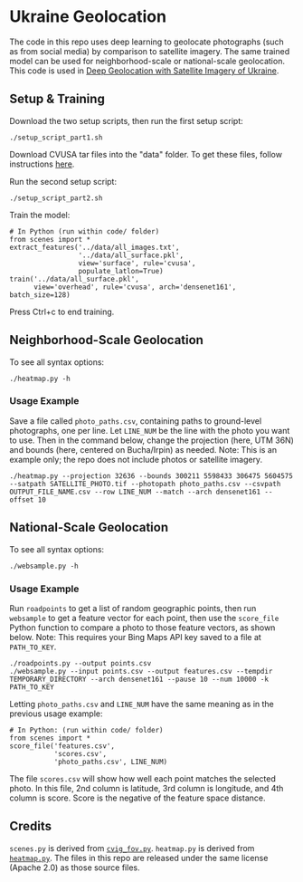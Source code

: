 # Ukraine Geolocation

The code in this repo uses deep learning to geolocate photographs (such as from social media) by comparison to satellite imagery.  The same trained model can be used for neighborhood-scale or national-scale geolocation.  This code is used in [Deep Geolocation with Satellite Imagery of Ukraine](https://www.iqt.org/blog/).

## Setup & Training

Download the two setup scripts, then run the first setup script:
```
./setup_script_part1.sh
```

Download CVUSA tar files into the "data" folder.  To get these files, follow instructions [here](https://mvrl.cse.wustl.edu/datasets/cvusa/).

Run the second setup script:
```
./setup_script_part2.sh
```

Train the model:
```
# In Python (run within code/ folder)
from scenes import *
extract_features('../data/all_images.txt',
                 '../data/all_surface.pkl',
                 view='surface', rule='cvusa',
                 populate_latlon=True)
train('../data/all_surface.pkl',
      view='overhead', rule='cvusa', arch='densenet161', batch_size=128)
```
Press Ctrl+c to end training.

## Neighborhood-Scale Geolocation

To see all syntax options:
```
./heatmap.py -h
```

### Usage Example

Save a file called `photo_paths.csv`, containing paths to ground-level photographs, one per line.  Let `LINE_NUM` be the line with the photo you want to use.  Then in the command below, change the projection (here, UTM 36N) and bounds (here, centered on Bucha/Irpin) as needed.  Note: This is an example only; the repo does not include photos or satellite imagery.
```
./heatmap.py --projection 32636 --bounds 300211 5598433 306475 5604575 --satpath SATELLITE_PHOTO.tif --photopath photo_paths.csv --csvpath OUTPUT_FILE_NAME.csv --row LINE_NUM --match --arch densenet161 --offset 10
```

## National-Scale Geolocation

To see all syntax options:
```
./websample.py -h
```

### Usage Example

Run `roadpoints` to get a list of random geographic points, then run `websample` to get a feature vector for each point, then use the `score_file` Python function to compare a photo to those feature vectors, as shown below.
Note: This requires your Bing Maps API key saved to a file at `PATH_TO_KEY`.
```
./roadpoints.py --output points.csv
./websample.py --input points.csv --output features.csv --tempdir TEMPORARY_DIRECTORY --arch densenet161 --pause 10 --num 10000 -k PATH_TO_KEY
```
Letting `photo_paths.csv` and `LINE_NUM` have the same meaning as in the previous usage example:
```
# In Python: (run within code/ folder)
from scenes import *
score_file('features.csv',
           'scores.csv',
           'photo_paths.csv', LINE_NUM)
```
The file `scores.csv` will show how well each point matches the selected photo.  In this file, 2nd column is latitude, 3rd column is longitude, and 4th column is score.  Score is the negative of the feature space distance.

## Credits

`scenes.py` is derived from [`cvig_fov.py`](https://github.com/IQTLabs/WITW/blob/main/model/cvig_fov.py).  `heatmap.py` is derived from [`heatmap.py`](https://github.com/IQTLabs/WITW/blob/main/tools/heatmap/heatmap.py).  The files in this repo are released under the same license (Apache 2.0) as those source files.
